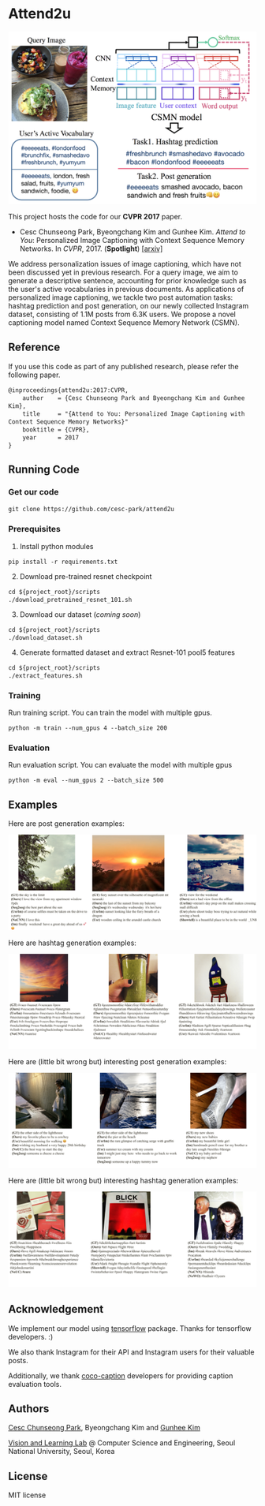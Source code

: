 # Attend2u

![alt tag](./assets/attend2u_cvpr.png)

This project hosts the code for our **CVPR 2017** paper.

- Cesc Chunseong Park, Byeongchang Kim and Gunhee Kim. *Attend to You*: Personalized Image Captioning with Context Sequence Memory Networks. In *CVPR*, 2017. (**Spotlight**) [[arxiv]]()

We address personalization issues of image captioning, which have not been discussed yet in previous research.
For a query image, we aim to generate a descriptive sentence, accounting for prior knowledge such as the user's active vocabularies in previous documents.
As applications of personalized image captioning, we tackle two post automation tasks: hashtag prediction and post generation, on our newly collected Instagram dataset, consisting of 1.1M posts from 6.3K users.
We propose a novel captioning model named Context Sequence Memory Network (CSMN).

## Reference

If you use this code as part of any published research, please refer the following paper.

```
@inproceedings{attend2u:2017:CVPR,
    author    = {Cesc Chunseong Park and Byeongchang Kim and Gunhee Kim},
    title     = "{Attend to You: Personalized Image Captioning with Context Sequence Memory Networks}"
    booktitle = {CVPR},
    year      = 2017
}
```

## Running Code

### Get our code

```
git clone https://github.com/cesc-park/attend2u
```

### Prerequisites

1. Install python modules

```
pip install -r requirements.txt
```

2. Download pre-trained resnet checkpoint

```
cd ${project_root}/scripts
./download_pretrained_resnet_101.sh
```

3. Download our dataset (*coming soon*)

```
cd ${project_root}/scripts
./download_dataset.sh
```

4. Generate formatted dataset and extract Resnet-101 pool5 features

```
cd ${project_root}/scripts
./extract_features.sh
```

### Training

Run training script.
You can train the model with multiple gpus.

```
python -m train --num_gpus 4 --batch_size 200
```

### Evaluation

Run evaluation script.
You can evaluate the model with multiple gpus

```
python -m eval --num_gpus 2 --batch_size 500
```

## Examples

Here are post generation examples:

![alt tag](./assets/post_example_1-1.png)

Here are hashtag generation examples:

![alt tag](./assets/hash_example_1-1.png)

Here are (little bit wrong but) interesting post generation examples:

![alt tag](./assets/post_example_interest_3-1.png)

Here are (little bit wrong but) interesting hashtag generation examples:

![alt tag](./assets/hash_example_interest_1-1.png)



## Acknowledgement

We implement our model using [tensorflow](http://tensorflow.org) package. Thanks for tensorflow developers. :)

We also thank Instagram for their API and Instagram users for their valuable posts.

Additionally, we thank [coco-caption](https://github.com/tylin/coco-caption) developers for providing caption evaluation tools.

## Authors

[Cesc Chunseong Park](http://vision.snu.ac.kr/cesc/), Byeongchang Kim and [Gunhee Kim](http://www.cs.cmu.edu/~gunhee/)

[Vision and Learning Lab](http://vision.snu.ac.kr/) @ Computer Science and Engineering, Seoul National University, Seoul, Korea

## License

MIT license
